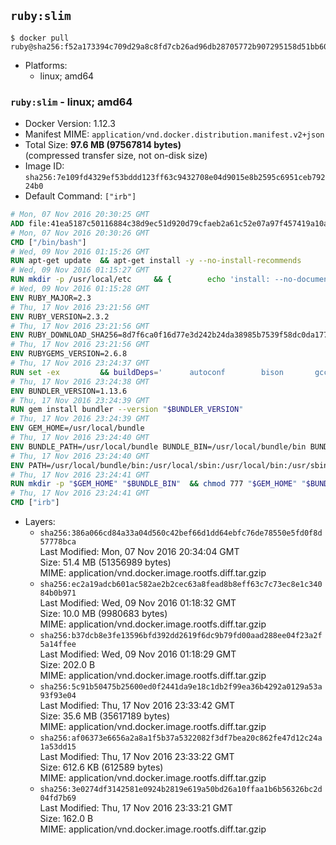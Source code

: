 ## `ruby:slim`

```console
$ docker pull ruby@sha256:f52a173394c709d29a8c8fd7cb26ad96db28705772b907295158d51bb6048636
```

-	Platforms:
	-	linux; amd64

### `ruby:slim` - linux; amd64

-	Docker Version: 1.12.3
-	Manifest MIME: `application/vnd.docker.distribution.manifest.v2+json`
-	Total Size: **97.6 MB (97567814 bytes)**  
	(compressed transfer size, not on-disk size)
-	Image ID: `sha256:7e109fd4329ef53bddd123ff63c9432708e04d9015e8b2595c6951ceb79224b0`
-	Default Command: `["irb"]`

```dockerfile
# Mon, 07 Nov 2016 20:30:25 GMT
ADD file:41ea5187c50116884c38d9ec51d920d79cfaeb2a61c52e07a97f457419a10a4f in / 
# Mon, 07 Nov 2016 20:30:26 GMT
CMD ["/bin/bash"]
# Wed, 09 Nov 2016 01:15:26 GMT
RUN apt-get update 	&& apt-get install -y --no-install-recommends 		bzip2 		ca-certificates 		libffi-dev 		libgdbm3 		libssl-dev 		libyaml-dev 		procps 		zlib1g-dev 	&& rm -rf /var/lib/apt/lists/*
# Wed, 09 Nov 2016 01:15:27 GMT
RUN mkdir -p /usr/local/etc 	&& { 		echo 'install: --no-document'; 		echo 'update: --no-document'; 	} >> /usr/local/etc/gemrc
# Wed, 09 Nov 2016 01:15:28 GMT
ENV RUBY_MAJOR=2.3
# Thu, 17 Nov 2016 23:21:56 GMT
ENV RUBY_VERSION=2.3.2
# Thu, 17 Nov 2016 23:21:56 GMT
ENV RUBY_DOWNLOAD_SHA256=8d7f6ca0f16d77e3d242b24da38985b7539f58dc0da177ec633a83d0c8f5b197
# Thu, 17 Nov 2016 23:21:56 GMT
ENV RUBYGEMS_VERSION=2.6.8
# Thu, 17 Nov 2016 23:24:37 GMT
RUN set -ex 		&& buildDeps=' 		autoconf 		bison 		gcc 		libbz2-dev 		libgdbm-dev 		libglib2.0-dev 		libncurses-dev 		libreadline-dev 		libxml2-dev 		libxslt-dev 		make 		ruby 		wget 	' 	&& apt-get update 	&& apt-get install -y --no-install-recommends $buildDeps 	&& rm -rf /var/lib/apt/lists/* 		&& wget -O ruby.tar.gz "https://cache.ruby-lang.org/pub/ruby/$RUBY_MAJOR/ruby-$RUBY_VERSION.tar.gz" 	&& echo "$RUBY_DOWNLOAD_SHA256 *ruby.tar.gz" | sha256sum -c - 		&& mkdir -p /usr/src/ruby 	&& tar -xzf ruby.tar.gz -C /usr/src/ruby --strip-components=1 	&& rm ruby.tar.gz 		&& cd /usr/src/ruby 		&& { 		echo '#define ENABLE_PATH_CHECK 0'; 		echo; 		cat file.c; 	} > file.c.new 	&& mv file.c.new file.c 		&& autoconf 	&& ./configure --disable-install-doc 	&& make -j"$(nproc)" 	&& make install 		&& apt-get purge -y --auto-remove $buildDeps 	&& cd / 	&& rm -r /usr/src/ruby 		&& gem update --system "$RUBYGEMS_VERSION"
# Thu, 17 Nov 2016 23:24:38 GMT
ENV BUNDLER_VERSION=1.13.6
# Thu, 17 Nov 2016 23:24:39 GMT
RUN gem install bundler --version "$BUNDLER_VERSION"
# Thu, 17 Nov 2016 23:24:39 GMT
ENV GEM_HOME=/usr/local/bundle
# Thu, 17 Nov 2016 23:24:40 GMT
ENV BUNDLE_PATH=/usr/local/bundle BUNDLE_BIN=/usr/local/bundle/bin BUNDLE_SILENCE_ROOT_WARNING=1 BUNDLE_APP_CONFIG=/usr/local/bundle
# Thu, 17 Nov 2016 23:24:40 GMT
ENV PATH=/usr/local/bundle/bin:/usr/local/sbin:/usr/local/bin:/usr/sbin:/usr/bin:/sbin:/bin
# Thu, 17 Nov 2016 23:24:41 GMT
RUN mkdir -p "$GEM_HOME" "$BUNDLE_BIN" 	&& chmod 777 "$GEM_HOME" "$BUNDLE_BIN"
# Thu, 17 Nov 2016 23:24:41 GMT
CMD ["irb"]
```

-	Layers:
	-	`sha256:386a066cd84a33a04d560c42bef66d1dd64ebfc76de78550e5fd0f8d57778bca`  
		Last Modified: Mon, 07 Nov 2016 20:34:04 GMT  
		Size: 51.4 MB (51356989 bytes)  
		MIME: application/vnd.docker.image.rootfs.diff.tar.gzip
	-	`sha256:ec2a19adcb601ac582ae2b2cec63a8fead8b8eff63c7c73ec8e1c34084b0b971`  
		Last Modified: Wed, 09 Nov 2016 01:18:32 GMT  
		Size: 10.0 MB (9980683 bytes)  
		MIME: application/vnd.docker.image.rootfs.diff.tar.gzip
	-	`sha256:b37dcb8e3fe13596bfd392dd2619f6dc9b79fd00aad288ee04f23a2f5a14ffee`  
		Last Modified: Wed, 09 Nov 2016 01:18:29 GMT  
		Size: 202.0 B  
		MIME: application/vnd.docker.image.rootfs.diff.tar.gzip
	-	`sha256:5c91b50475b25600ed0f2441da9e18c1db2f99ea36b4292a0129a53a93f93e04`  
		Last Modified: Thu, 17 Nov 2016 23:33:42 GMT  
		Size: 35.6 MB (35617189 bytes)  
		MIME: application/vnd.docker.image.rootfs.diff.tar.gzip
	-	`sha256:af06373e6656a2a8a1f5b37a5322082f3df7bea20c862fe47d12c24a1a53dd15`  
		Last Modified: Thu, 17 Nov 2016 23:33:22 GMT  
		Size: 612.6 KB (612589 bytes)  
		MIME: application/vnd.docker.image.rootfs.diff.tar.gzip
	-	`sha256:3e0274df3142581e0924b2819e619a50bd26a10ffaa1b6b56326bc2d04fd7b69`  
		Last Modified: Thu, 17 Nov 2016 23:33:21 GMT  
		Size: 162.0 B  
		MIME: application/vnd.docker.image.rootfs.diff.tar.gzip
